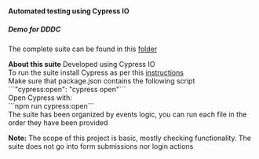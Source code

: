 # <h4>Automated testing using Cypress IO</h4>
<h5>Demo for DDDC</h5>
The complete suite can be found in this <a href="https://github.com/moanableu/qa-test/tree/master/cypress/integration/demo-test">folder</a><p>
<strong>About this suite</strong>
Developed using Cypress IO
<br>To run the suite install Cypress as per this <a href="https://docs.cypress.io/guides/getting-started/installing-cypress.html#Installing">instructions</a>
<br>Make sure that package.json contains the following script<br>
	```"cypress:open": "cypress open"```
<br>Open Cypress with:<br>
	```npm run cypress:open```
<br>The suite has been organized by events logic, you can run each file in the order they have been provided
<p><strong>Note:</strong> The scope of this project is basic, mostly checking functionality. The suite does not go into form submissions nor login actions